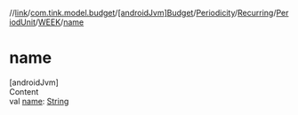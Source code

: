 //[link](../../../../../../index.md)/[com.tink.model.budget](../../../../../index.md)/[[androidJvm]Budget](../../../../index.md)/[Periodicity](../../../index.md)/[Recurring](../../index.md)/[PeriodUnit](../index.md)/[WEEK](index.md)/[name](name.md)



# name  
[androidJvm]  
Content  
val [name](name.md): [String](https://kotlinlang.org/api/latest/jvm/stdlib/kotlin/-string/index.html)  



